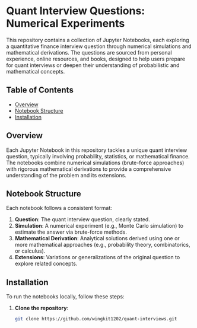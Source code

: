 # Quant Interview Questions: Numerical Experiments

This repository contains a collection of Jupyter Notebooks, each exploring a quantitative finance interview question through numerical simulations and mathematical derivations. The questions are sourced from personal experience, online resources, and books, designed to help users prepare for quant interviews or deepen their understanding of probabilistic and mathematical concepts.

## Table of Contents
- [Overview](#overview)
- [Notebook Structure](#notebook-structure)
- [Installation](#installation)

## Overview
Each Jupyter Notebook in this repository tackles a unique quant interview question, typically involving probability, statistics, or mathematical finance. The notebooks combine numerical simulations (brute-force approaches) with rigorous mathematical derivations to provide a comprehensive understanding of the problem and its extensions.

## Notebook Structure
Each notebook follows a consistent format:
1. **Question**: The quant interview question, clearly stated.
2. **Simulation**: A numerical experiment (e.g., Monte Carlo simulation) to estimate the answer via brute-force methods.
3. **Mathematical Derivation**: Analytical solutions derived using one or more mathematical approaches (e.g., probability theory, combinatorics, or calculus).
4. **Extensions**: Variations or generalizations of the original question to explore related concepts.

## Installation
To run the notebooks locally, follow these steps:

1. **Clone the repository**:
   ```bash
   git clone https://github.com/wingkit1202/quant-interviews.git